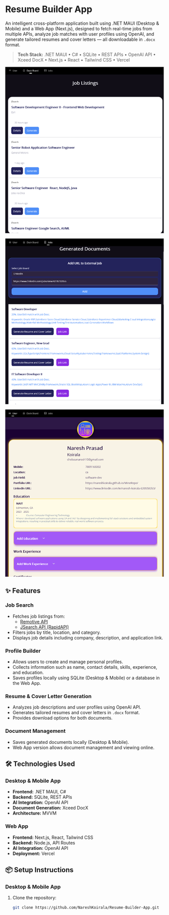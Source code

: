 # Resume Builder App

An intelligent cross-platform application built using .NET MAUI (Desktop & Mobile) and a Web App (Next.js), designed to fetch real-time jobs from multiple APIs, analyze job matches with user profiles using OpenAI, and generate tailored resumes and cover letters — all downloadable in `.docx` format.

> **Tech Stack:** .NET MAUI • C# • SQLite • REST APIs • OpenAI API • Xceed DocX • Next.js • React • Tailwind CSS • Vercel

![Main DashBoard Tab](Resume%20Builder%20Pictures/DashBoard.png)

![Job Generating Tab](Resume%20Builder%20Pictures/JobGenTab.png)

![User Setting Tab](Resume%20Builder%20Pictures/UserTab.png)

## ✨ Features

### Job Search

- Fetches job listings from:
  - [Remotive API](https://remotive.io)
  - [JSearch API (RapidAPI)](https://rapidapi.com)
- Filters jobs by title, location, and category.
- Displays job details including company, description, and application link.

### Profile Builder

- Allows users to create and manage personal profiles.
- Collects information such as name, contact details, skills, experience, and education.
- Saves profiles locally using SQLite (Desktop & Mobile) or a database in the Web App.

### Resume & Cover Letter Generation

- Analyzes job descriptions and user profiles using OpenAI API.
- Generates tailored resumes and cover letters in `.docx` format.
- Provides download options for both documents.

### Document Management

- Saves generated documents locally (Desktop & Mobile).
- Web App version allows document management and viewing online.

## 🛠️ Technologies Used

### Desktop & Mobile App

- **Frontend:** .NET MAUI, C#
- **Backend:** SQLite, REST APIs
- **AI Integration:** OpenAI API
- **Document Generation:** Xceed DocX
- **Architecture:** MVVM

### Web App

- **Frontend:** Next.js, React, Tailwind CSS
- **Backend:** Node.js, API Routes
- **AI Integration:** OpenAI API
- **Deployment:** Vercel

## 📦 Setup Instructions

### Desktop & Mobile App

1. Clone the repository:
   ```bash
   git clone https://github.com/NareshKoirala/Resume-Builder-App.git
